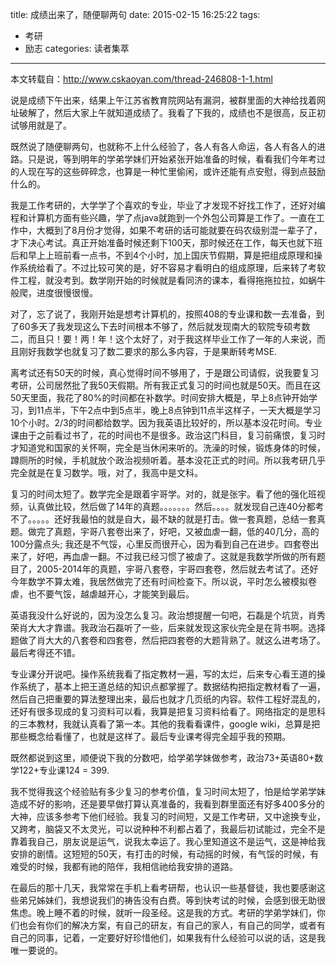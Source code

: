 title: 成绩出来了，随便聊两句
date: 2015-02-15 16:25:22
tags: 
- 考研
- 励志
categories: 读者集萃
---
本文转载自：http://www.cskaoyan.com/thread-246808-1-1.html

说是成绩下午出来，结果上午江苏省教育院网站有漏洞，被群里面的大神给找着网址破解了，然后大家上午就知道成绩了。我看了下我的，成绩也不是很高，反正初试够用就是了。

既然说了随便聊两句，也就称不上什么经验了，各人有各人命运，各人有各人的进路。只是说，等到明年的学弟学妹们开始紧张开始准备的时候，看看我们今年考过的人现在写的这些碎碎念，也算是一种忙里偷闲，或许还能有点安慰，得到点鼓励什么的。
<!--more-->
我是工作考研的，大学学了个喜欢的专业，毕业了才发现不好找工作了，还好对编程和计算机方面有些兴趣，学了点java就跑到一个外包公司算是工作了。一直在工作中，大概到了8月份才觉得，如果不考研的话可能就要在码农级别混一辈子了，才下决心考试。真正开始准备时候还剩下100天，那时候还在工作，每天也就下班后和早上上班前看一点书，不到4个小时，加上国庆节假期，算是把组成原理和操作系统给看了。不过比较可笑的是，好不容易才看明白的组成原理，后来转了考软件工程，就没考到。数学刚开始的时候就是看同济的课本，看得拖拖拉拉，如蜗牛般爬，进度很慢很慢。

对了，忘了说了，我刚开始是想考计算机的，按照408的专业课和数一去准备，到了60多天了我发现这么下去时间根本不够了，然后就发现南大的软院专硕考数二，而且只！要！两！年！这个太好了，对于我这样毕业工作了一年的人来说，而且刚好我数学也就复习了数二要求的那么多内容，于是果断转考MSE.

离考试还有50天的时候，真心觉得时间不够用了，于是跟公司请假，说我要复习考研，公司居然批了我50天假期。所有我正式复习的时间也就是50天。而且在这50天里面，我花了80%的时间都在补数学。时间安排大概是，早上8点钟开始学习，到11点半，下午2点中到5点半，晚上8点钟到11点半这样子，一天大概是学习10个小时。2/3的时间都给数学。因为我英语比较好的，所以基本没花时间。专业课由于之前看过书了，花的时间也不是很多。政治这门科目，复习前痛恨，复习时才知道党和国家的关怀啊，完全是当休闲来听的。洗澡的时候，锻炼身体的时候，蹲厕所的时候，手机就放个政治视频听着。基本没花正式的时间。所以我考研几乎完全就是在复习数学。哦，对了，我高中是文科。

复习的时间太短了。数学完全是跟着宇哥学。对的，就是张宇。看了他的强化班视频，认真做比较，然后做了14年的真题。。。。。。。然后。。。。就发现自己连40分都考不了。。。。。还好我最怕的就是自大，最不缺的就是打击。做一套真题，总结一套真题。做完了真题，宇哥八套卷出来了，好吧，又被血虐一翻，低的40几分，高的100分露点头; 我还是不气馁，心里反而很开心，因为看到自己在进步。四套卷出来了，好吧，再血虐一翻。不过我已经习惯了被虐了。这就是我数学所做的所有题目了，2005-2014年的真题，宇哥八套卷，宇哥四套卷，然后就去考试了。还好今年数学不算太难，我居然做完了还有时间检查下。所以说，平时怎么被模拟卷虐，也不要气馁，越虐越开心，才能笑到最后。

英语我没什么好说的，因为没怎么复习。政治想提醒一句吧，石磊是个坑货，肖秀荣肖大大才靠谱。我政治石磊听了一些，后来就发现这家伙完全是在背书啊。选择题做了肖大大的八套卷和四套卷，然后把四套卷的大题背熟了。就这么进考场了。最后考得还不错。

专业课分开说吧。操作系统我看了指定教材一遍，写的太烂，后来专心看王道的操作系统了，基本上把王道总结的知识点都掌握了。数据结构把指定教材看了一遍，然后自己把重要的算法整理出来，最后也就才几页纸的内容。软件工程好混乱的，还好有很多现成的复习资料可以看，我算是把复习资料给看了。网络指定的是思科的三本教材，我就认真看了第一本。其他的我看看课件，google wiki，总算是把那些概念给看懂了，也就是这样了。最后专业课考得完全超乎我的预期。

既然都说到这里，顺便说下我的分数吧，给学弟学妹做参考，政治73+英语80+数学122+专业课124 = 399.

我不觉得我这个经验贴有多少复习的参考价值，复习时间太短了，怕是给学弟学妹造成不好的影响，还是要早做打算认真准备的，我看到群里面还有好多400多分的大神，应该多参考下他们经验。我复习的时间短，又是工作考研，又中途换专业，又跨考，脑袋又不太灵光，可以说种种不利都占着了，我最后初试能过，完全不是靠着我自己，朋友说是运气，说我太幸运了。我心里知道这不是运气，这是神给我安排的剧情。这短短的50天，有打击的时候，有动摇的时候，有气馁的时候，有难受的时候，我都有祂的陪伴，我相信祂给我安排的道路。

在最后的那十几天，我常常在手机上看考研帮，也认识一些基督徒，我也要感谢这些弟兄姊妹们，我想说我们的祷告没有白费。等到快考试的时候，会感到很无助很焦虑。晚上睡不着的时候，就听一段圣经。这是我的方式。考研的学弟学妹们，你们也会有你们的解决方案，有自己的研友，有自己的家人，有自己的同学，或者有自己的同事，记着，一定要好好珍惜他们，如果我有什么经验可以说的话，这是我唯一要说的。